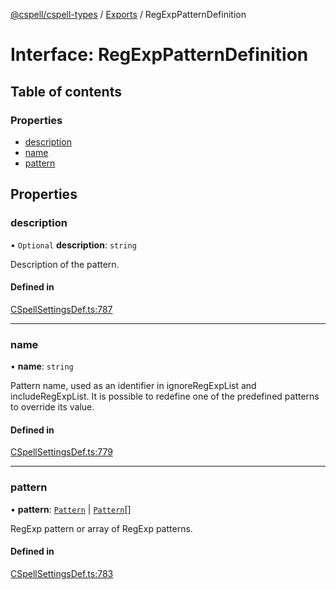 [@cspell/cspell-types](../README.md) / [Exports](../modules.md) / RegExpPatternDefinition

# Interface: RegExpPatternDefinition

## Table of contents

### Properties

- [description](RegExpPatternDefinition.md#description)
- [name](RegExpPatternDefinition.md#name)
- [pattern](RegExpPatternDefinition.md#pattern)

## Properties

### description

• `Optional` **description**: `string`

Description of the pattern.

#### Defined in

[CSpellSettingsDef.ts:787](https://github.com/streetsidesoftware/cspell/blob/b33453b/packages/cspell-types/src/CSpellSettingsDef.ts#L787)

___

### name

• **name**: `string`

Pattern name, used as an identifier in ignoreRegExpList and includeRegExpList.
It is possible to redefine one of the predefined patterns to override its value.

#### Defined in

[CSpellSettingsDef.ts:779](https://github.com/streetsidesoftware/cspell/blob/b33453b/packages/cspell-types/src/CSpellSettingsDef.ts#L779)

___

### pattern

• **pattern**: [`Pattern`](../modules.md#pattern) \| [`Pattern`](../modules.md#pattern)[]

RegExp pattern or array of RegExp patterns.

#### Defined in

[CSpellSettingsDef.ts:783](https://github.com/streetsidesoftware/cspell/blob/b33453b/packages/cspell-types/src/CSpellSettingsDef.ts#L783)
